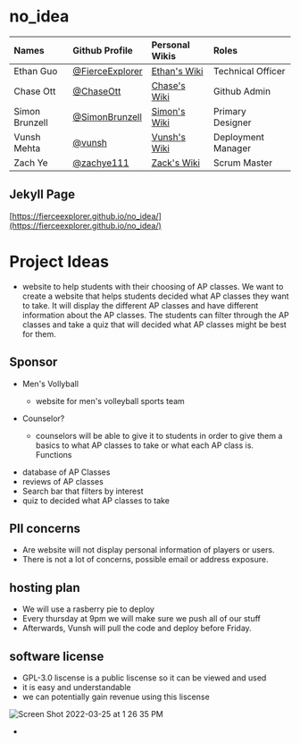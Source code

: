 # no_idea 
| Names | Github Profile | Personal Wikis | Roles | 
| :--- | :--- | :--- | :--- | 
| Ethan Guo  | [@FierceExplorer](https://github.com/FierceExplorer) | [Ethan's Wiki](https://github.com/FierceExplorer/no_idea/wiki/Ethan-Guo-Personal-Wiki) | Technical Officer |
| Chase Ott | [@ChaseOtt](https://github.com/ChaseOtt)| [Chase's Wiki](https://github.com/FierceExplorer/no_idea/wiki/Chase-Ott-Personal-Wiki) | Github Admin
| Simon Brunzell |  [@SimonBrunzell](https://github.com/SimonBrunzell)| [Simon's Wiki](https://github.com/SimonBrunzell/dataStructTri3/wiki)| Primary Designer
| Vunsh Mehta | [@vunsh](https://github.com/vunsh) | [Vunsh's Wiki](https://github.com/FierceExplorer/no_idea/wiki/Vunsh's-personal-wiki) | Deployment Manager
| Zach Ye |  [@zachye111](https://github.com/zachye111)| [Zack's Wiki](https://github.com/FierceExplorer/no_idea/wiki/Zach-Ye-Personal-Wiki) | Scrum Master

## Jekyll Page 
[https://fierceexplorer.github.io/no_idea/](https://fierceexplorer.github.io/no_idea/)
# Project Ideas 
* website to help students with their choosing of AP classes. 
We want to create a website that helps students decided what AP classes they want to take. It will display the different AP classes and have different information about the AP classes. The students can filter through the AP classes and take a quiz that will decided what AP classes might be best for them. 
## Sponsor
- Men's Vollyball 
   * website for men's volleyball sports team 

- Counselor?   
   * counselors will be able to give it to students in order to give them a basics to what AP classes to take or what each AP class is. 
Functions   
* database of AP Classes 
* reviews of AP classes 
* Search bar that filters by interest 
* quiz to decided what AP classes to take 

## PII concerns

- Are website will not display personal information of players or users. 
- There is not a lot of concerns, possible email or address exposure. 

## hosting plan

- We will use a rasberry pie to deploy
- Every thursday at 9pm we will make sure we push all of our stuff
- Afterwards, Vunsh will pull the code and deploy before Friday. 

## software license

- GPL-3.0 liscense is a public liscense so it can be viewed and used
- it is easy and understandable
- we can potentially gain revenue using this liscense

![Screen Shot 2022-03-25 at 1 26 35 PM](https://user-images.githubusercontent.com/37047405/160196179-abb9dcc8-fe77-4b63-a7ae-c2a351e828d2.png)


- 
